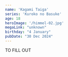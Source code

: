 ```yaml
---
name: 'Kagami Taiga'
series: 'Kuroko no Basuke'
age: 18
heroImage: '/himmel-02.jpg'
megaLink: "unknown"
birthday: "4 January"
pubDate: "30 Dec 2024"
---
```

TO FILL OUT